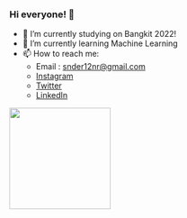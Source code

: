 ### Hi everyone! 👋

<!--
**snder12/snder12** is a ✨ _special_ ✨ repository because its `README.md` (this file) appears on your GitHub profile.

Here are some ideas to get you started:

- 🔭 I’m currently working on ...
- 🌱 I’m currently learning ...
- 👯 I’m looking to collaborate on ...
- 🤔 I’m looking for help with ...
- 💬 Ask me about ...
- 📫 How to reach me: ...
- 😄 Pronouns: ...
- ⚡ Fun fact: ...
-->

- 🔭 I’m currently studying on Bangkit 2022!
- 🌱 I’m currently learning Machine Learning
- 📫 How to reach me: 
  * Email : snder12nr@gmail.com
  * [Instagram](https://www.instagram.com/sanpetod)
  * [Twitter](https://www.twitter.com/sanpetod)
  * [LinkedIn](https://www.linkedin.com/in/sandi-yusuf-24941a21a/)

<p align="left">
<a href="https://github.com/gilangadhan">
  <img height="180em" src="https://github-readme-stats-eight-theta.vercel.app/api?username=snder12&show_icons=true&theme=algolia&include_all_commits=true&count_private=true"/>
</a>
</p>

